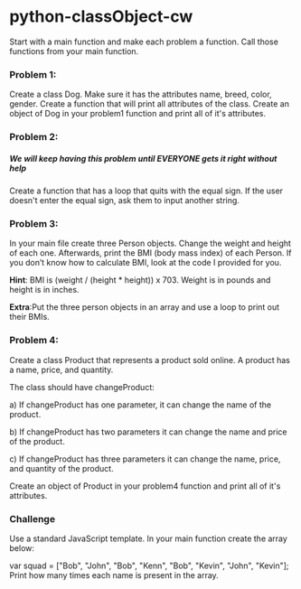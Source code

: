 # python-classObject-cw

Start with a main function and make each problem a function. Call those functions from your main function.

### Problem 1:
Create a class Dog. Make sure it has the attributes name, breed, color, gender. Create a function that will print all attributes of the class. Create an object of Dog in your problem1 function and print all of it's attributes.

### Problem 2:
##### We will keep having this problem until EVERYONE gets it right without help
Create a function that has a loop that quits with the equal sign. If the user doesn't enter the equal sign, ask them to input another string.

### Problem 3:
In your main file create three Person objects. Change the weight and height of each one. Afterwards, print the BMI (body mass index) of each Person. If you don’t know how to calculate BMI, look at the code I provided for you.

<strong>Hint</strong>: BMI is (weight / (height * height)) x 703. Weight is in pounds and height is in inches.

<strong>Extra</strong>:Put the three person objects in an array and use a loop to print out their BMIs.

### Problem 4:
Create a class Product that represents a product sold online. A product has a name, price, and quantity.

The class should have changeProduct:

a) If changeProduct has one parameter, it can change the name of the product.

b) If changeProduct has two parameters it can change the name and price of the product.

c) If changeProduct has three parameters it can change the name, price, and quantity of the product. 

Create an object of Product in your problem4 function and print all of it's attributes.

### Challenge
Use a standard JavaScript template. In your main function create the array below:

var squad = ["Bob", "John", "Bob", "Kenn", "Bob", "Kevin", "John", "Kevin"];
Print how many times each name is present in the array.

